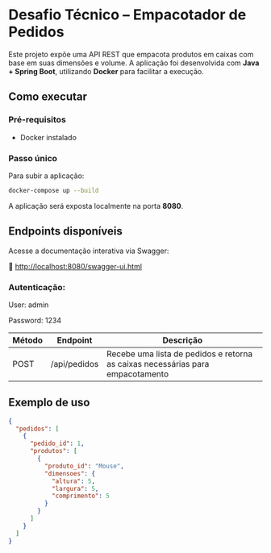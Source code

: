# Desafio Técnico – Empacotador de Pedidos

Este projeto expõe uma API REST que empacota produtos em caixas com base em suas dimensões e volume. A aplicação foi desenvolvida com **Java + Spring Boot**, utilizando **Docker** para facilitar a execução.

## Como executar

### Pré-requisitos

- Docker instalado

### Passo único

Para subir a aplicação:

```bash
docker-compose up --build
```

A aplicação será exposta localmente na porta **8080**.

## Endpoints disponíveis

Acesse a documentação interativa via Swagger:

📄 [http://localhost:8080/swagger-ui.html](http://localhost:8080/swagger-ui.html)

### Autenticação:

User: admin

Password: 1234

| Método | Endpoint        | Descrição                                         |
|--------|------------------|--------------------------------------------------|
| POST   | /api/pedidos     | Recebe uma lista de pedidos e retorna as caixas necessárias para empacotamento |

## Exemplo de uso

```json
{
  "pedidos": [
    {
      "pedido_id": 1,
      "produtos": [
        {
          "produto_id": "Mouse",
          "dimensoes": {
            "altura": 5,
            "largura": 5,
            "comprimento": 5
          }
        }
      ]
    }
  ]
}
```
